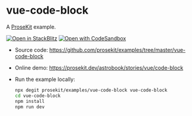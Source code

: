 # vue-code-block

A [ProseKit](https://prosekit.dev) example.

[![Open in StackBlitz](https://developer.stackblitz.com/img/open_in_stackblitz.svg)](https://stackblitz.com/github/prosekit/examples/tree/master/vue-code-block)
[![Open with CodeSandbox](https://assets.codesandbox.io/github/button-edit-lime.svg)](https://codesandbox.io/p/sandbox/github/prosekit/examples/tree/master/vue-code-block)

- Source code: https://github.com/prosekit/examples/tree/master/vue-code-block
- Online demo: https://prosekit.dev/astrobook/stories/vue/code-block
- Run the example locally:

  ```bash
  npx degit prosekit/examples/vue-code-block vue-code-block
  cd vue-code-block
  npm install
  npm run dev
  ```
